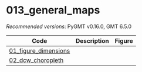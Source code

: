 # 013_general_maps

_Recommended versions_: PyGMT v0.16.0, GMT 6.5.0

| Code | Description | Figure |
| --- | --- | --- |
| [01_figure_dimensions](https://github.com/yvonnefroehlich/GMT_PyGMT_plotting/tree/main/013_general_maps/01_figure_dimensions) |  |  |
| [02_dcw_choropleth](https://github.com/yvonnefroehlich/GMT_PyGMT_plotting/tree/main/013_general_maps/02_dcw_choropleth)       |  |  |
